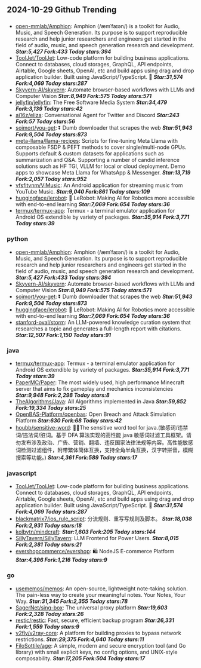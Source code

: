 ## 2024-10-29 Github Trending

### 
* [open-mmlab/Amphion](https://github.com/open-mmlab/Amphion): Amphion (/æmˈfaɪən/) is a toolkit for Audio, Music, and Speech Generation. Its purpose is to support reproducible research and help junior researchers and engineers get started in the field of audio, music, and speech generation research and development. ***Star:5,427 Fork:433 Today stars:394***
* [ToolJet/ToolJet](https://github.com/ToolJet/ToolJet): Low-code platform for building business applications. Connect to databases, cloud storages, GraphQL, API endpoints, Airtable, Google sheets, OpenAI, etc and build apps using drag and drop application builder. Built using JavaScript/TypeScript. 🚀 ***Star:31,574 Fork:4,069 Today stars:287***
* [Skyvern-AI/skyvern](https://github.com/Skyvern-AI/skyvern): Automate browser-based workflows with LLMs and Computer Vision ***Star:8,949 Fork:575 Today stars:571***
* [jellyfin/jellyfin](https://github.com/jellyfin/jellyfin): The Free Software Media System ***Star:34,479 Fork:3,139 Today stars:42***
* [ai16z/eliza](https://github.com/ai16z/eliza): Conversational Agent for Twitter and Discord ***Star:243 Fork:57 Today stars:56***
* [soimort/you-get](https://github.com/soimort/you-get): ⏬ Dumb downloader that scrapes the web ***Star:51,943 Fork:9,504 Today stars:873***
* [meta-llama/llama-recipes](https://github.com/meta-llama/llama-recipes): Scripts for fine-tuning Meta Llama with composable FSDP & PEFT methods to cover single/multi-node GPUs. Supports default & custom datasets for applications such as summarization and Q&A. Supporting a number of candid inference solutions such as HF TGI, VLLM for local or cloud deployment. Demo apps to showcase Meta Llama for WhatsApp & Messenger. ***Star:13,719 Fork:2,057 Today stars:952***
* [vfsfitvnm/ViMusic](https://github.com/vfsfitvnm/ViMusic): An Android application for streaming music from YouTube Music. ***Star:9,040 Fork:861 Today stars:109***
* [huggingface/lerobot](https://github.com/huggingface/lerobot): 🤗 LeRobot: Making AI for Robotics more accessible with end-to-end learning ***Star:7,069 Fork:654 Today stars:36***
* [termux/termux-app](https://github.com/termux/termux-app): Termux - a terminal emulator application for Android OS extendible by variety of packages. ***Star:35,914 Fork:3,771 Today stars:39***

### python
* [open-mmlab/Amphion](https://github.com/open-mmlab/Amphion): Amphion (/æmˈfaɪən/) is a toolkit for Audio, Music, and Speech Generation. Its purpose is to support reproducible research and help junior researchers and engineers get started in the field of audio, music, and speech generation research and development. ***Star:5,427 Fork:433 Today stars:394***
* [Skyvern-AI/skyvern](https://github.com/Skyvern-AI/skyvern): Automate browser-based workflows with LLMs and Computer Vision ***Star:8,949 Fork:575 Today stars:571***
* [soimort/you-get](https://github.com/soimort/you-get): ⏬ Dumb downloader that scrapes the web ***Star:51,943 Fork:9,504 Today stars:873***
* [huggingface/lerobot](https://github.com/huggingface/lerobot): 🤗 LeRobot: Making AI for Robotics more accessible with end-to-end learning ***Star:7,069 Fork:654 Today stars:36***
* [stanford-oval/storm](https://github.com/stanford-oval/storm): An LLM-powered knowledge curation system that researches a topic and generates a full-length report with citations. ***Star:12,507 Fork:1,150 Today stars:91***

### java
* [termux/termux-app](https://github.com/termux/termux-app): Termux - a terminal emulator application for Android OS extendible by variety of packages. ***Star:35,914 Fork:3,771 Today stars:39***
* [PaperMC/Paper](https://github.com/PaperMC/Paper): The most widely used, high performance Minecraft server that aims to fix gameplay and mechanics inconsistencies ***Star:9,948 Fork:2,298 Today stars:8***
* [TheAlgorithms/Java](https://github.com/TheAlgorithms/Java): All Algorithms implemented in Java ***Star:59,852 Fork:19,334 Today stars:25***
* [OpenBAS-Platform/openbas](https://github.com/OpenBAS-Platform/openbas): Open Breach and Attack Simulation Platform ***Star:630 Fork:68 Today stars:42***
* [houbb/sensitive-word](https://github.com/houbb/sensitive-word): 👮‍♂️The sensitive word tool for java.(敏感词/违禁词/违法词/脏词。基于 DFA 算法实现的高性能 java 敏感词过滤工具框架。请勿发布涉及政治、广告、营销、翻墙、违反国家法律法规等内容。高性能敏感词检测过滤组件，附带繁体简体互换，支持全角半角互换，汉字转拼音，模糊搜索等功能。) ***Star:4,361 Fork:589 Today stars:17***

### javascript
* [ToolJet/ToolJet](https://github.com/ToolJet/ToolJet): Low-code platform for building business applications. Connect to databases, cloud storages, GraphQL, API endpoints, Airtable, Google sheets, OpenAI, etc and build apps using drag and drop application builder. Built using JavaScript/TypeScript. 🚀 ***Star:31,574 Fork:4,069 Today stars:287***
* [blackmatrix7/ios_rule_script](https://github.com/blackmatrix7/ios_rule_script): 分流规则、重写写规则及脚本。 ***Star:18,038 Fork:2,931 Today stars:18***
* [kolbytn/mindcraft](https://github.com/kolbytn/mindcraft):  ***Star:1,603 Fork:205 Today stars:144***
* [SillyTavern/SillyTavern](https://github.com/SillyTavern/SillyTavern): LLM Frontend for Power Users. ***Star:8,015 Fork:2,381 Today stars:21***
* [evershopcommerce/evershop](https://github.com/evershopcommerce/evershop): 🛍️ NodeJS E-commerce Platform ***Star:4,396 Fork:1,216 Today stars:9***

### go
* [usememos/memos](https://github.com/usememos/memos): An open-source, lightweight note-taking solution. The pain-less way to create your meaningful notes. Your Notes, Your Way. ***Star:31,345 Fork:2,355 Today stars:78***
* [SagerNet/sing-box](https://github.com/SagerNet/sing-box): The universal proxy platform ***Star:19,603 Fork:2,328 Today stars:26***
* [restic/restic](https://github.com/restic/restic): Fast, secure, efficient backup program ***Star:26,331 Fork:1,559 Today stars:9***
* [v2fly/v2ray-core](https://github.com/v2fly/v2ray-core): A platform for building proxies to bypass network restrictions. ***Star:29,375 Fork:4,640 Today stars:11***
* [FiloSottile/age](https://github.com/FiloSottile/age): A simple, modern and secure encryption tool (and Go library) with small explicit keys, no config options, and UNIX-style composability. ***Star:17,205 Fork:504 Today stars:17***
